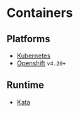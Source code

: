 # Containers

## Platforms
- [Kubernetes](https://kubernetes.io/)
- [Openshift](https://www.redhat.com/en/technologies/cloud-computing/openshift) `v4.20+`

## Runtime

- [Kata](https://katacontainers.io/)
